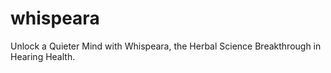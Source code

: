 # whispeara
Unlock a Quieter Mind with Whispeara, the Herbal Science Breakthrough in Hearing Health.
